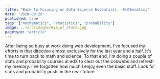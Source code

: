 ```yaml
---
title: "Back to Focusing on Data Science Essentials - Mathematics"
date: "2020-08-28"
published: true
tags: ["mathematics", "statistics", "probability"]
image: ../src/images/eye_of_storm.jpg
pagetype: "article"
---
```


After being so busy at work doing web development, I've focused my efforts in that direction almost exclusively for the last year and a half. It's time to turn back to math and science. To that end, I'm doing a couple of stats and probability courses at edX to clear out the cobwebs and refresh my memory. I've forgotten how much I enjoy even the basic stuff. Look for stats and probability posts in the near future.